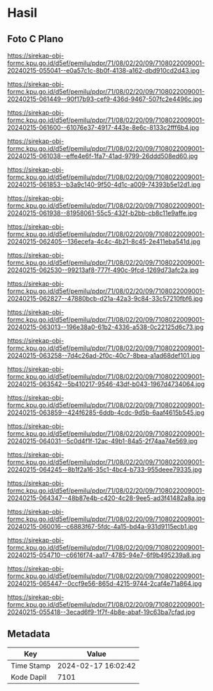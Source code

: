 # Hasil

## Foto C Plano

https://sirekap-obj-formc.kpu.go.id/d5ef/pemilu/pdpr/71/08/02/20/09/7108022009001-20240215-055041--e0a57c1c-8b0f-4138-a162-dbd910cd2d43.jpg

https://sirekap-obj-formc.kpu.go.id/d5ef/pemilu/pdpr/71/08/02/20/09/7108022009001-20240215-061449--90f17b93-cef9-436d-9467-507fc2e4496c.jpg

https://sirekap-obj-formc.kpu.go.id/d5ef/pemilu/pdpr/71/08/02/20/09/7108022009001-20240215-061600--61076e37-4917-443e-8e6c-8133c2fff6b4.jpg

https://sirekap-obj-formc.kpu.go.id/d5ef/pemilu/pdpr/71/08/02/20/09/7108022009001-20240215-061038--effe4e6f-1fa7-41ad-9799-26ddd508ed60.jpg

https://sirekap-obj-formc.kpu.go.id/d5ef/pemilu/pdpr/71/08/02/20/09/7108022009001-20240215-061853--b3a9c140-9f50-4d1c-a009-74393b5e12d1.jpg

https://sirekap-obj-formc.kpu.go.id/d5ef/pemilu/pdpr/71/08/02/20/09/7108022009001-20240215-061938--81958061-55c5-432f-b2bb-cb8c11e9affe.jpg

https://sirekap-obj-formc.kpu.go.id/d5ef/pemilu/pdpr/71/08/02/20/09/7108022009001-20240215-062405--136ecefa-4c4c-4b21-8c45-2e411eba541d.jpg

https://sirekap-obj-formc.kpu.go.id/d5ef/pemilu/pdpr/71/08/02/20/09/7108022009001-20240215-062530--99213af8-777f-490c-9fcd-1269d73afc2a.jpg

https://sirekap-obj-formc.kpu.go.id/d5ef/pemilu/pdpr/71/08/02/20/09/7108022009001-20240215-062827--47880bcb-d21a-42a3-9c84-33c57210fbf6.jpg

https://sirekap-obj-formc.kpu.go.id/d5ef/pemilu/pdpr/71/08/02/20/09/7108022009001-20240215-063013--196e38a0-61b2-4336-a538-0c22125d6c73.jpg

https://sirekap-obj-formc.kpu.go.id/d5ef/pemilu/pdpr/71/08/02/20/09/7108022009001-20240215-063258--7d4c26ad-2f0c-40c7-8bea-a1ad68def101.jpg

https://sirekap-obj-formc.kpu.go.id/d5ef/pemilu/pdpr/71/08/02/20/09/7108022009001-20240215-063542--5b410217-9546-43df-b043-1967d4734064.jpg

https://sirekap-obj-formc.kpu.go.id/d5ef/pemilu/pdpr/71/08/02/20/09/7108022009001-20240215-063859--424f6285-6ddb-4cdc-9d5b-6aaf4615b545.jpg

https://sirekap-obj-formc.kpu.go.id/d5ef/pemilu/pdpr/71/08/02/20/09/7108022009001-20240215-064031--5c0d4f1f-12ac-49b1-84a5-2f74aa74e569.jpg

https://sirekap-obj-formc.kpu.go.id/d5ef/pemilu/pdpr/71/08/02/20/09/7108022009001-20240215-064245--8b1f2a16-35c1-4bc4-b733-955deee79335.jpg

https://sirekap-obj-formc.kpu.go.id/d5ef/pemilu/pdpr/71/08/02/20/09/7108022009001-20240215-064347--48b87e4b-c420-4c28-9ee5-ad3f41482a8a.jpg

https://sirekap-obj-formc.kpu.go.id/d5ef/pemilu/pdpr/71/08/02/20/09/7108022009001-20240215-060016--c6883f67-5fdc-4a15-bd4a-931d9115ecb1.jpg

https://sirekap-obj-formc.kpu.go.id/d5ef/pemilu/pdpr/71/08/02/20/09/7108022009001-20240215-054710--c6616f74-aa17-4785-94e7-6f9b495239a8.jpg

https://sirekap-obj-formc.kpu.go.id/d5ef/pemilu/pdpr/71/08/02/20/09/7108022009001-20240215-065447--0ccf9e56-865d-4215-9744-2caf4e71a864.jpg

https://sirekap-obj-formc.kpu.go.id/d5ef/pemilu/pdpr/71/08/02/20/09/7108022009001-20240215-055418--3ecad6f9-1f7f-4b8e-abaf-19c63ba7cfad.jpg


## Metadata

| Key        | Value               |
| ---------- | ------------------- |
| Time Stamp | 2024-02-17 16:02:42 |
| Kode Dapil | 7101                |



